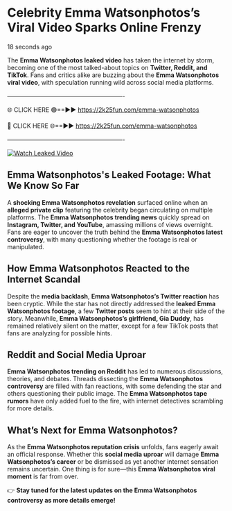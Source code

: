 # Celebrity Emma Watsonphotos’s Viral Video Sparks Online Frenzy

18 seconds ago

The **Emma Watsonphotos leaked video** has taken the internet by storm, becoming one of the most talked-about topics on **Twitter, Reddit, and TikTok**. Fans and critics alike are buzzing about the **Emma Watsonphotos viral video**, with speculation running wild across social media platforms.

———————————————————-

🌐 CLICK HERE 🟢==►► https://2k25fun.com/emma-watsonphotos

🔴 CLICK HERE 🌐==►► https://2k25fun.com/emma-watsonphotos

———————————————————-

[![Watch Leaked Video](https://miro.medium.com/v2/resize:fit:828/format:webp/1*cilzJN44JGOrTw9NJCrNHA.gif "Watch Leaked Video")](https://2k25fun.com/emma-watsonphotos)

## **Emma Watsonphotos's Leaked Footage: What We Know So Far**  
A **shocking Emma Watsonphotos revelation** surfaced online when an **alleged private clip** featuring the celebrity began circulating on multiple platforms. The **Emma Watsonphotos trending news** quickly spread on **Instagram, Twitter, and YouTube**, amassing millions of views overnight. Fans are eager to uncover the truth behind the **Emma Watsonphotos latest controversy**, with many questioning whether the footage is real or manipulated.  

## **How Emma Watsonphotos Reacted to the Internet Scandal**  
Despite the **media backlash**, **Emma Watsonphotos’s Twitter reaction** has been cryptic. While the star has not directly addressed the **leaked Emma Watsonphotos footage**, a few **Twitter posts** seem to hint at their side of the story. Meanwhile, **Emma Watsonphotos’s girlfriend, Gia Duddy**, has remained relatively silent on the matter, except for a few TikTok posts that fans are analyzing for possible hints.  

## **Reddit and Social Media Uproar**  
**Emma Watsonphotos trending on Reddit** has led to numerous discussions, theories, and debates. Threads dissecting the **Emma Watsonphotos controversy** are filled with fan reactions, with some defending the star and others questioning their public image. The **Emma Watsonphotos tape rumors** have only added fuel to the fire, with internet detectives scrambling for more details.  

## **What’s Next for Emma Watsonphotos?**  
As the **Emma Watsonphotos reputation crisis** unfolds, fans eagerly await an official response. Whether this **social media uproar** will damage **Emma Watsonphotos’s career** or be dismissed as yet another internet sensation remains uncertain. One thing is for sure—this **Emma Watsonphotos viral moment** is far from over.  

👉 **Stay tuned for the latest updates on the Emma Watsonphotos controversy as more details emerge!**  